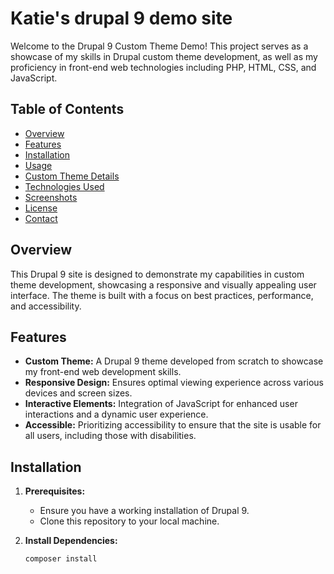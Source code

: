 # Katie's drupal 9 demo site

Welcome to the Drupal 9 Custom Theme Demo! This project serves as a showcase of my skills in Drupal custom theme development, as well as my proficiency in front-end web technologies including PHP, HTML, CSS, and JavaScript.

## Table of Contents

- [Overview](#overview)
- [Features](#features)
- [Installation](#installation)
- [Usage](#usage)
- [Custom Theme Details](#custom-theme-details)
- [Technologies Used](#technologies-used)
- [Screenshots](#screenshots)
- [License](#license)
- [Contact](#contact)

## Overview

This Drupal 9 site is designed to demonstrate my capabilities in custom theme development, showcasing a responsive and visually appealing user interface. The theme is built with a focus on best practices, performance, and accessibility.

## Features

- **Custom Theme:** A Drupal 9 theme developed from scratch to showcase my front-end web development skills.
- **Responsive Design:** Ensures optimal viewing experience across various devices and screen sizes.
- **Interactive Elements:** Integration of JavaScript for enhanced user interactions and a dynamic user experience.
- **Accessible:** Prioritizing accessibility to ensure that the site is usable for all users, including those with disabilities.

## Installation

1. **Prerequisites:**

   - Ensure you have a working installation of Drupal 9.
   - Clone this repository to your local machine.

2. **Install Dependencies:**
   ```bash
   composer install
   ```
